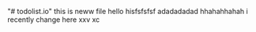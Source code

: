 "# todolist.io" 
this is neww file
hello hisfsfsfsf
adadadadad
hhahahhahah
i recently change here
xxv xc
